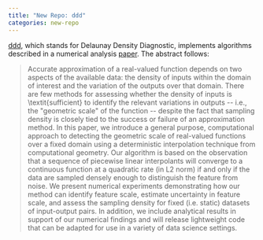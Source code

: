 ```yaml
---
title: "New Repo: ddd"
categories: new-repo
---
```


[ddd](https://github.com/LLNL/ddd), which stands for Delaunay Density Diagnostic, implements algorithms described in a numerical analysis [paper](https://arxiv.org/abs/2203.05685). The abstract follows:

> Accurate approximation of a real-valued function depends on two aspects of the available data: the density of inputs within the domain of interest and the variation of the outputs over that domain. There are few methods for assessing whether the density of inputs is \textit{sufficient} to identify the relevant variations in outputs -- i.e., the "geometric scale" of the function -- despite the fact that sampling density is closely tied to the success or failure of an approximation method. In this paper, we introduce a general purpose, computational approach to detecting the geometric scale of real-valued functions over a fixed domain using a deterministic interpolation technique from computational geometry. Our algorithm is based on the observation that a sequence of piecewise linear interpolants will converge to a continuous function at a quadratic rate (in L2 norm) if and only if the data are sampled densely enough to distinguish the feature from noise. We present numerical experiments demonstrating how our method can identify feature scale, estimate uncertainty in feature scale, and assess the sampling density for fixed (i.e. static) datasets of input-output pairs. In addition, we include analytical results in support of our numerical findings and will release lightweight code that can be adapted for use in a variety of data science settings.
